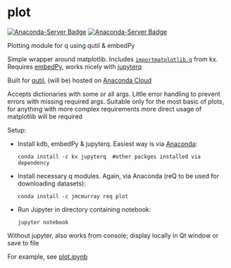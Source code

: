 # plot

[![Anaconda-Server Badge](https://anaconda.org/jmcmurray/plot/badges/version.svg)](https://anaconda.org/jmcmurray/plot)
[![Anaconda-Server Badge](https://anaconda.org/jmcmurray/plot/badges/downloads.svg)](https://anaconda.org/jmcmurray/plot)

Plotting module for q using qutil & embedPy

Simple wrapper around matplotlib. Includes [`importmatplotlib.q`](https://github.com/KxSystems/embedPy/blob/master/examples/importmatplotlib.q) from kx. Requires [embedPy](https://github.com/KxSystems/embedPy), works nicely with [jupyterq](https://github.com/KxSystems/jupyterq)

Built for [qutil](https://github.com/nugend/qutil), (will be) hosted on [Anaconda Cloud](https://anaconda.org/jmcmurray/repo)

Accepts dictionaries with some or all args. Little error handling to prevent errors with missing required args. Suitable only for the most basic of plots, for anything with more complex requirements more direct usage of matplotlib will be required

Setup:

* Install kdb, embedPy & jupyterq. Easiest way is via [Anaconda](https://www.anaconda.com/download/):

    `conda install -c kx jupyterq  #other packges installed via dependency`
    
    
* Install necessary q modules. Again, via Anaconda (reQ to be used for downloading datasets):

    `conda install -c jmcmurray req plot`
    
    
* Run Jupyter in directory containing notebook:

    `jupyter notebook`
    
Without jupyter, also works from console; display locally in Qt window or save to file

For example, see [plot.ipynb](plot.ipynb)

